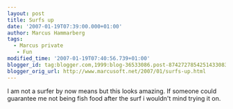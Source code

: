 ```yaml
---
layout: post
title: Surfs up
date: '2007-01-19T07:39:00.000+01:00'
author: Marcus Hammarberg
tags:
  - Marcus private
   - Fun
modified_time: '2007-01-19T07:40:56.739+01:00'
blogger_id: tag:blogger.com,1999:blog-36533086.post-8742727854251433083
blogger_orig_url: http://www.marcusoft.net/2007/01/surfs-up.html
---
```


I
am not a surfer by now means but this looks amazing. If someone could
guarantee me not being fish food after the surf i wouldn't mind trying
it on.
